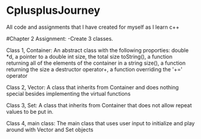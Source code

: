 # CplusplusJourney
All code and assignments that I have created for myself as I learn c++



#Chapter 2 Assignment:
-Create 3 classes.

Class 1, Container:
An abstract class with the following proporties:
double *d, a pointer to a double
int size, the total size
toString(), a function returning all of the elements of the container in a string
size(), a function returning the size
a destructor
operator+, a function overriding the '+=' operator

Class 2, Vector:
A class that inherits from Container and does nothing special besides implementing the virtual functions

Class 3, Set:
A class that inherits from Container that does not allow repeat values to be put in.

Class 4, main class:
The main class that uses user input to initialize and play around with Vector and Set objects
